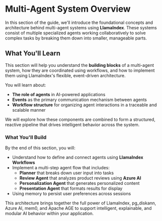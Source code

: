 # Multi-Agent System Overview

In this section of the guide, we'll introduce the foundational concepts and architecture behind multi-agent systems using **LlamaIndex**. These systems consist of multiple specialized agents working collaboratively to solve complex tasks by breaking them down into smaller, manageable parts.

## What You'll Learn

This section will help you understand the **building blocks** of a multi-agent system, how they are coordinated using workflows, and how to implement them using LlamaIndex's flexible, event-driven architecture.

You will learn about:

- **The role of agents** in AI-powered applications
- **Events** as the primary communication mechanism between agents
- **Workflow structure** for organizing agent interactions in a traceable and scalable manner

We will explore how these components are combined to form a structured, reactive pipeline that drives intelligent behavior across the system.

### What You'll Build

By the end of this section, you will:

- Understand how to define and connect agents using **LlamaIndex Workflows**
- Implement a multi-step agent flow that includes:
  - **Planner** that breaks down user input into tasks
  - **Review Agent** that analyzes product reviews using **Azure AI**
  - **Personalization Agent** that generates personalized content
  - **Presentation Agent** that formats results for display
- Using memory to persist user preferences across sessions

This architecture brings together the full power of LlamaIndex, pg_diskann, Azure AI, mem0, and Apache AGE to support intelligent, explainable, and modular AI behavior within your application.

